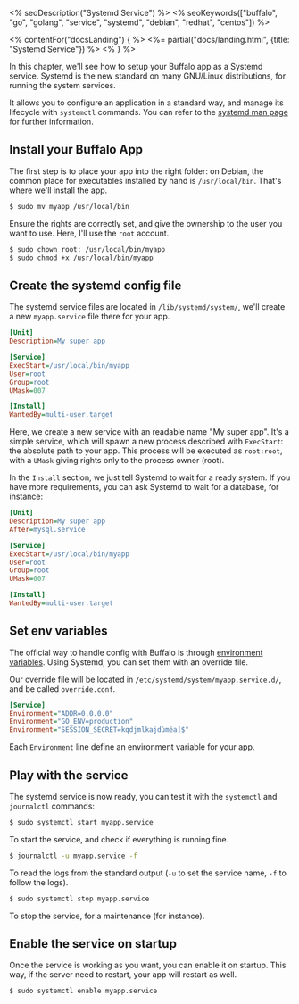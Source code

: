 <% seoDescription("Systemd Service") %>
<% seoKeywords(["buffalo", "go", "golang", "service", "systemd", "debian", "redhat", "centos"]) %>

<% contentFor("docsLanding") { %>
  <%= partial("docs/landing.html", {title: "Systemd Service"}) %>
<% } %>

In this chapter, we'll see how to setup your Buffalo app as a Systemd service. Systemd is the new standard on many GNU/Linux distributions, for running the system services.

It allows you to configure an application in a standard way, and manage its lifecycle with `systemctl` commands. You can refer to the [systemd man page](https://www.freedesktop.org/software/systemd/man/systemd.service.html) for further information.

## Install your Buffalo App

The first step is to place your app into the right folder: on Debian, the common place for executables installed by hand is `/usr/local/bin`. That's where we'll install the app.

```bash
$ sudo mv myapp /usr/local/bin
```

Ensure the rights are correctly set, and give the ownership to the user you want to use. Here, I'll use the `root` account.

```bash
$ sudo chown root: /usr/local/bin/myapp
$ sudo chmod +x /usr/local/bin/myapp
```

## Create the systemd config file

The systemd service files are located in `/lib/systemd/system/`, we'll create a new `myapp.service` file there for your app.

```ini
[Unit]
Description=My super app

[Service]
ExecStart=/usr/local/bin/myapp
User=root
Group=root
UMask=007

[Install]
WantedBy=multi-user.target
```

Here, we create a new service with an readable name "My super app". It's a simple service, which will spawn a new process described with `ExecStart`: the absolute path to your app. This process will be executed as `root:root`, with a `UMask` giving rights only to the process owner (root).

In the `Install` section, we just tell Systemd to wait for a ready system. If you have more requirements, you can ask Systemd to wait for a database, for instance:

```ini
[Unit]
Description=My super app
After=mysql.service

[Service]
ExecStart=/usr/local/bin/myapp
User=root
Group=root
UMask=007

[Install]
WantedBy=multi-user.target
```

## Set env variables

The official way to handle config with Buffalo is through [environment variables](/en/docs/config-vars). Using Systemd, you can set them with an override file.

Our override file will be located in `/etc/systemd/system/myapp.service.d/`, and be called `override.conf`.

```ini
[Service]
Environment="ADDR=0.0.0.0"
Environment="GO_ENV=production"
Environment="SESSION_SECRET=kqdjmlkajdùméa]$"
```

Each `Environment` line define an environment variable for your app.

## Play with the service

The systemd service is now ready, you can test it with the `systemctl` and `journalctl` commands:

```bash
$ sudo systemctl start myapp.service
```

To start the service, and check if everything is running fine.

```bash
$ journalctl -u myapp.service -f
```

To read the logs from the standard output (`-u` to set the service name, `-f` to follow the logs).

```bash
$ sudo systemctl stop myapp.service
```

To stop the service, for a maintenance (for instance).

## Enable the service on startup

Once the service is working as you want, you can enable it on startup. This way, if the server need to restart, your app will restart as well.

```bash
$ sudo systemctl enable myapp.service
```
